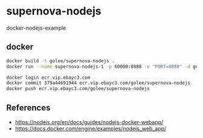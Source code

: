 # supernova-nodejs
docker-nodejs-example

## docker
```bash
docker build -t golee/supernova-nodejs .
docker run --name supernova-nodejs-1 -p 60000:8888 -e "PORT=8888" -d golee/supernova-nodejs

docker login ecr.vip.ebayc3.com
docker commit 379a44691944 ecr.vip.ebayc3.com/golee/supernova-nodejs
docker push ecr.vip.ebayc3.com/golee/supernova-nodejs
```

## References
* https://nodejs.org/en/docs/guides/nodejs-docker-webapp/
* https://docs.docker.com/engine/examples/nodejs_web_app/